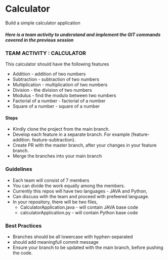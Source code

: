 # Calculator

Build a simple calculator application

##### Here is a team activity to understand and implement the GIT commands covered in the previous session

### TEAM ACTIVITY : CALCULATOR

This calculator should have the following features

- Addition - addition of two numbers
- Subtraction - subtraction of two numbers
- Multiplication - multiplication of two numbers
- Division - the division of two numbers
- Modulus - find the modulo between two numbers
- Factorial of a number - factorial of a number
- Square of a number - square of a number

#### Steps

- Kindly clone the project from the main branch.
- Develop each feature in a separate branch. For example (feature-addition. feature-subtraction).
- Create PR with the master branch, after your changes in your feature branch.
- Merge the branches into your main branch

### Guidelines

- Each team will consist of 7 members
- You can divide the work equally among the members.
- Currently this repos will have two languages - JAVA and Python,
- Can discuss with the team and proceed with prefeered language.
- In your repository, there will be two files,
  - CalculatorApplication.java - will contain JAVA base code
  - calculatorApplication.py - will contain Python base code

### Best Practices

- Branches should be all lowercase with hyphen-separated
- should add meaningfull commit message
- Ensure your branch to be updated with the main branch, before pushing the code.

